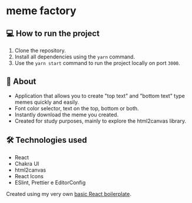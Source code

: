 # meme factory

## 💻 How to run the project

1. Clone the repository.
2. Install all dependencies using the `yarn` command.
3. Use the `yarn start` command to run the project locally on port `3000`.

## 📖 About

- Application that allows you to create "top text" and "bottom text" type memes quickly and easily.
- Font color selector, text on the top, bottom or both.
- Instantly download the meme you created.
- Created for study purposes, mainly to explore the html2canvas library.

## 🛠️ Technologies used

- React
- Chakra UI
- html2canvas
- React Icons
- ESlint, Prettier e EditorConfig

Created using my very own [basic React boilerplate](https://github.com/vitorwtavares/react-projects-boilerplate).
